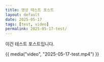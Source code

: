 ```yaml
---
title: 영상 테스트 포스트
layout: default
date: 2025-05-17
tags: [test, video]
permalink: 2025-05-17-test/
---
```


이건 테스트 포스트입니다.

{{ media("video", "2025-05-17-test.mp4") }}
